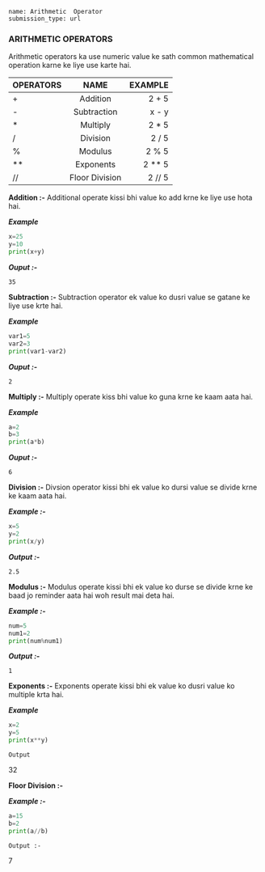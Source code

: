 ```ngMeta
name: Arithmetic  Operator 
submission_type: url
```


### ARITHMETIC OPERATORS


Arithmetic operators ka use numeric value  ke sath common mathematical  operation karne ke liye use karte hai.

| OPERATORS     | NAME | EXAMPLE    |
| :---        |    :----:   |          ---: |
| +  | Addition    |  2 + 5  |
| -   | Subtraction       | x - y     |
|*  | Multiply        |2 * 5    |
|/  | Division       | 2 / 5    |
| %   | Modulus      | 2 % 5  |
| **  | Exponents      |2 ** 5  |
| //   | Floor Division      | 2 // 5|


**Addition :-**  Additional operate kissi bhi value ko add krne ke liye use hota hai.

***Example***
```python
x=25
y=10
print(x+y)
 ```

***Ouput :-***

`35`


**Subtraction :-** Subtraction operator ek value ko dusri value se gatane  ke liye use krte hai.

***Example***
```python
var1=5
var2=3
print(var1-var2)
 ```
***Ouput :-***

`2`


**Multiply :-** Multiply operate kiss bhi value ko guna krne ke kaam aata hai.

***Example***
```python
a=2
b=3
print(a*b)
 ```
***Ouput :-***

`6`

**Division :-** Divsion operator kissi bhi ek value ko dursi value se divide krne ke kaam aata hai.

***Example :-***
```python
x=5
y=2
print(x/y)
 ```
***Output :-***

`2.5`

**Modulus :-** Modulus operate kissi bhi ek value ko durse se divide krne ke baad jo reminder aata hai woh result mai deta hai.

***Example :-***
```python
num=5
num1=2
print(num%num1)
 ```
***Output :-***

`1`

**Exponents :-** Exponents operate kissi bhi ek value ko dusri value ko multiple krta hai. 

***Example***
```python
x=2
y=5
print(x**y)
 ```
`Output`

32


**Floor Division :-**

***Example :-***
```python
a=15
b=2
print(a//b)
 ```
`Output :-`

7


















